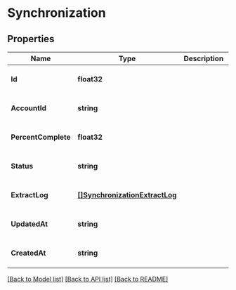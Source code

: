 # Synchronization

## Properties
Name | Type | Description | Notes
------------ | ------------- | ------------- | -------------
**Id** | **float32** |  | [optional] [default to null]
**AccountId** | **string** |  | [optional] [default to null]
**PercentComplete** | **float32** |  | [optional] [default to null]
**Status** | **string** |  | [optional] [default to null]
**ExtractLog** | [**[]SynchronizationExtractLog**](Synchronization_extract_log.md) |  | [optional] [default to null]
**UpdatedAt** | **string** |  | [optional] [default to null]
**CreatedAt** | **string** |  | [optional] [default to null]

[[Back to Model list]](../README.md#documentation-for-models) [[Back to API list]](../README.md#documentation-for-api-endpoints) [[Back to README]](../README.md)


